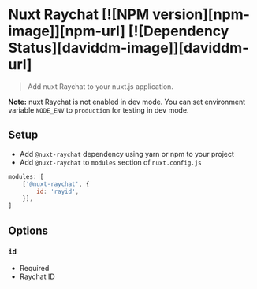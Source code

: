 # Nuxt Raychat [![NPM version][npm-image]][npm-url] [![Dependency Status][daviddm-image]][daviddm-url] 
> Add nuxt Raychat to your nuxt.js application.

**Note:** nuxt Raychat is not enabled in dev mode.
You can set environment variable `NODE_ENV` to `production` for testing in dev mode.

## Setup
- Add `@nuxt-raychat` dependency using yarn or npm to your project
- Add `@nuxt-raychat` to `modules` section of `nuxt.config.js`
```js
modules: [
    ['@nuxt-raychat', { 
        id: 'rayid',
    }],
]
```

## Options

### `id`
- Required
- Raychat ID

